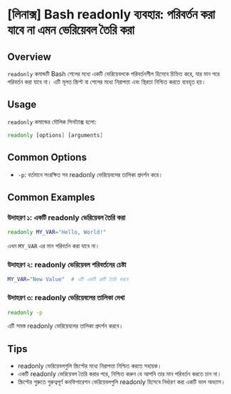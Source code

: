 # [লিনাক্স] Bash readonly ব্যবহার: পরিবর্তন করা যাবে না এমন ভেরিয়েবল তৈরি করা

## Overview
`readonly` কমান্ডটি Bash শেলের মধ্যে একটি ভেরিয়েবলকে পরিবর্তনশীল হিসেবে চিহ্নিত করে, যার মান পরে পরিবর্তন করা যাবে না। এটি মূলত স্ক্রিপ্ট বা শেলের মধ্যে নিরাপত্তা এবং স্থিরতা নিশ্চিত করতে ব্যবহৃত হয়।

## Usage
`readonly` কমান্ডের মৌলিক সিনট্যাক্স হলো:

```bash
readonly [options] [arguments]
```

## Common Options
- `-p`: বর্তমানে সংরক্ষিত সব readonly ভেরিয়েবলের তালিকা প্রদর্শন করে।

## Common Examples

### উদাহরণ ১: একটি readonly ভেরিয়েবল তৈরি করা
```bash
readonly MY_VAR="Hello, World!"
```
এখন `MY_VAR` এর মান পরিবর্তন করা যাবে না।

### উদাহরণ ২: readonly ভেরিয়েবল পরিবর্তনের চেষ্টা
```bash
MY_VAR="New Value"  # এটি একটি ত্রুটি তৈরি করবে
```

### উদাহরণ ৩: readonly ভেরিয়েবলের তালিকা দেখা
```bash
readonly -p
```
এটি সমস্ত readonly ভেরিয়েবলের তালিকা প্রদর্শন করবে।

## Tips
- readonly ভেরিয়েবলগুলি স্ক্রিপ্টের মধ্যে নিরাপত্তা নিশ্চিত করতে সহায়ক।
- একটি readonly ভেরিয়েবল তৈরি করার পরে, নিশ্চিত করুন যে আপনি তার মান পরিবর্তন করতে চান না।
- স্ক্রিপ্টের শুরুতে গুরুত্বপূর্ণ কনফিগারেশন ভেরিয়েবলগুলি readonly হিসেবে নির্ধারণ করা একটি ভাল অভ্যাস।